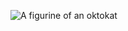 ![A figurine of an oktokat](https://images.unsplash.com/photo-1618401471353-b98afee0b2eb?ixlib=rb-1.2.1&ixid=MnwxMjA3fDB8MHxwaG90by1wYWdlfHx8fGVufDB8fHx8&auto=format&fit=crop&w=1488&q=80)
